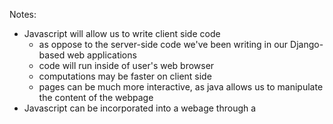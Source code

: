 Notes:
- Javascript will allow us to write client side code
  - as oppose to the server-side code we've been writing in our Django-based web applications
  - code will run inside of user's web browser
  - computations may be faster on client side
  - pages can be much more interactive, as java allows us to manipulate the content of the webpage
- Javascript can be incorporated into a webage through a <script> tag in html structure
- Event-driven programming:
  - ie) user clicks on a button/selects from a dropdown
  - can add event listeners or handlers to run blocks of code when events happen
  - code will allow page to respond to user interactions
  
Query Selector:
- document.querySelector('<element>').innerHTML = 'some text': function to search for an element on html page to manipulate it
  - innerHTML accesses html inside of <element> and updates it to 'some text'
- functional programming: functions can be assigned to variables as a value
- query selector can call elements same way as css (ie '.class' or '#id')
- can use document.querySelector().style to change page's css
- can add data attributes to html elements with: data-color="red" for example
- querySelectorAll returns array of all elements that match this criteria
- events: onclick, onmouseover, onkeydown (when you press down on a key), onkeyup, onload, onblur...
  
Debugging:
- can access JavaScript console by right clicking browser window -> inspect -> open up Console tab
  - console is like the terminal window but interacts with html on webpage
- browser runs code from top to bottom, if document.querySelector is looking for an element that is below the script line, it will return null
  - common fix is to add an event listener to entire document
  - document.addEventListener('DOMContentLoaded', function(){}); 
    - event is triggered when all events on page (all of the code) has been loaded
    - can write anonymous function with code directly in line between {}
- can also write javascript code in console

General JavaScript Notes:
- const: sets variable to a static value that does not change
- template literal: same as a formatted string in python, called by using \`some text ${variable}\`
- autofocus tag on html form focuses page on that form
- arrow notation: () => can take the place of a function()
- when using addEventListener:
    - to call function with no parameters, can write directly inline as: addEventListener('click',ex_function)
    - if function takes parameters, must use anonomyous function: addEventListener('click', () => ex_function2(param))
- "this": special keyword that refers to the thing that recieved the event (for eventListener)
- setInterval: builtin javascript function that runs every x milliseconds
- local storage: saves users information in a browser:
  - localStorage.getItem() and localStorage.setItem()
  - can view value of local storage in Inspector under Application tab -> Local Storage
- JavaScript object: like a python dictionary 

APIs:
- a way to communicate with other services by sending requests and recieving back data in a well structured format
  - json: javascript object notation
  - a way of transferring data in the form of javascript object
- companies often offer API services in the form of json objects to acces certain information
- Ajax: asynchronous javascript
  - fetch: makes a web request to get an httpresponse (can be used to get API info)
- .serialize() creates a URL encoded text string by serializing form values, used to export as json objects 
